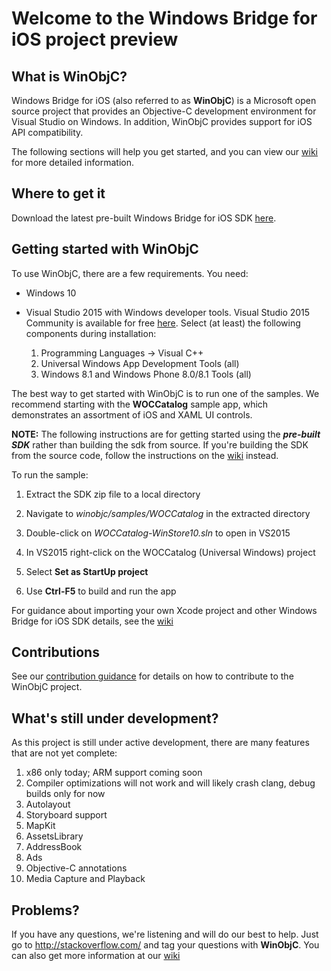 # Welcome to the Windows Bridge for iOS project preview

## What is WinObjC?
Windows Bridge for iOS (also referred to as **WinObjC**) is a Microsoft open source project that provides an Objective-C development environment for Visual Studio on Windows. In addition, WinObjC provides support for iOS API compatibility.

The following sections will help you get started, and you can view our [wiki](https://github.com/Microsoft/WinObjC/wiki) for more detailed information.

## Where to get it

Download the latest pre-built Windows Bridge for iOS SDK [here](https://github.com/Microsoft/WinObjC/releases/download/0.1.0.151119/winobjc.zip).

## Getting started with WinObjC
To use WinObjC, there are a few requirements. You need:
- Windows 10
- Visual Studio 2015 with Windows developer tools. Visual Studio 2015 Community is available for free [here](https://dev.windows.com/downloads). Select (at least) the following components during installation:

    1. Programming Languages -> Visual C++
    2. Universal Windows App Development Tools (all)
    3. Windows 8.1 and Windows Phone 8.0/8.1 Tools (all)

The best way to get started with WinObjC is to run one of the samples. We recommend starting with the **WOCCatalog** sample app, which demonstrates an assortment of iOS and XAML UI controls.

**NOTE:** The following instructions are for getting started using the ***pre-built SDK*** rather than building the sdk from source. If you're building the SDK from the source code, follow the instructions on the [wiki](https://github.com/Microsoft/WinObjC/wiki) instead. 

To run the sample:

1. Extract the SDK zip file to a local directory

2. Navigate to *winobjc/samples/WOCCatalog* in the extracted directory

3. Double-click on *WOCCatalog-WinStore10.sln* to open in VS2015

4. In VS2015 right-click on the WOCCatalog (Universal Windows) project

5. Select **Set as StartUp project**

6. Use **Ctrl-F5** to build and run the app


For guidance about importing your own Xcode project and other Windows Bridge for iOS SDK details, see the [wiki](https://github.com/Microsoft/WinObjC/wiki)

## Contributions

See our [contribution guidance](Contributing.md) for details on how to contribute to the WinObjC project.

## What's still under development?
As this project is still under active development, there are many features that are not yet complete:

1. x86 only today; ARM support coming soon
2. Compiler optimizations will not work and will likely crash clang, debug builds only for now
3. Autolayout
4. Storyboard support
5. MapKit
6. AssetsLibrary
7. AddressBook
8. Ads
9. Objective-C annotations
10. Media Capture and Playback

## Problems?
If you have any questions, we're listening and will do our best to help. Just go to http://stackoverflow.com/ and tag your questions with **WinObjC**. You can also get more information at our [wiki](https://github.com/Microsoft/WinObjC/wiki)
